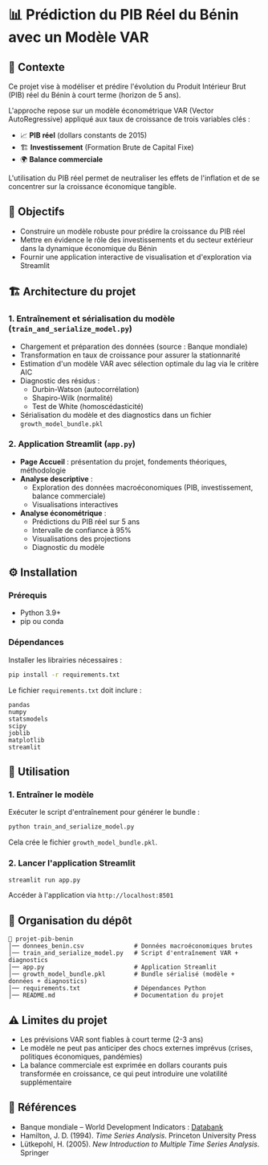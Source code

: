 # 📊 Prédiction du PIB Réel du Bénin avec un Modèle VAR

## 📝 Contexte

Ce projet vise à modéliser et prédire l'évolution du Produit Intérieur Brut (PIB) réel du Bénin à court terme (horizon de 5 ans).

L'approche repose sur un modèle économétrique VAR (Vector AutoRegressive) appliqué aux taux de croissance de trois variables clés :

* 📈 **PIB réel** (dollars constants de 2015)
* 🏗️ **Investissement** (Formation Brute de Capital Fixe)
* 🌍 **Balance commerciale**

L'utilisation du PIB réel permet de neutraliser les effets de l'inflation et de se concentrer sur la croissance économique tangible.

## 🎯 Objectifs

* Construire un modèle robuste pour prédire la croissance du PIB réel
* Mettre en évidence le rôle des investissements et du secteur extérieur dans la dynamique économique du Bénin
* Fournir une application interactive de visualisation et d'exploration via Streamlit

## 🏗️ Architecture du projet

### 1. Entraînement et sérialisation du modèle (`train_and_serialize_model.py`)

* Chargement et préparation des données (source : Banque mondiale)
* Transformation en taux de croissance pour assurer la stationnarité
* Estimation d'un modèle VAR avec sélection optimale du lag via le critère AIC
* Diagnostic des résidus :
  * Durbin-Watson (autocorrélation)
  * Shapiro-Wilk (normalité)
  * Test de White (homoscédasticité)
* Sérialisation du modèle et des diagnostics dans un fichier `growth_model_bundle.pkl`

### 2. Application Streamlit (`app.py`)

* **Page Accueil** : présentation du projet, fondements théoriques, méthodologie
* **Analyse descriptive** :
  * Exploration des données macroéconomiques (PIB, investissement, balance commerciale)
  * Visualisations interactives
* **Analyse économétrique** :
  * Prédictions du PIB réel sur 5 ans
  * Intervalle de confiance à 95%
  * Visualisations des projections
  * Diagnostic du modèle

## ⚙️ Installation

### Prérequis

* Python 3.9+
* pip ou conda

### Dépendances

Installer les librairies nécessaires :

```bash
pip install -r requirements.txt
```

Le fichier `requirements.txt` doit inclure :

```
pandas
numpy
statsmodels
scipy
joblib
matplotlib
streamlit
```

## 🚀 Utilisation

### 1. Entraîner le modèle

Exécuter le script d'entraînement pour générer le bundle :

```bash
python train_and_serialize_model.py
```

Cela crée le fichier `growth_model_bundle.pkl`.

### 2. Lancer l'application Streamlit

```bash
streamlit run app.py
```

Accéder à l'application via `http://localhost:8501`

## 📂 Organisation du dépôt

```
📁 projet-pib-benin
│── donnees_benin.csv              # Données macroéconomiques brutes
│── train_and_serialize_model.py   # Script d'entraînement VAR + diagnostics
│── app.py                         # Application Streamlit
│── growth_model_bundle.pkl        # Bundle sérialisé (modèle + données + diagnostics)
│── requirements.txt               # Dépendances Python
│── README.md                      # Documentation du projet
```

## ⚠️ Limites du projet

* Les prévisions VAR sont fiables à court terme (2-3 ans)
* Le modèle ne peut pas anticiper des chocs externes imprévus (crises, politiques économiques, pandémies)
* La balance commerciale est exprimée en dollars courants puis transformée en croissance, ce qui peut introduire une volatilité supplémentaire

## 📖 Références

* Banque mondiale – World Development Indicators : [Databank](https://databank.worldbank.org/source/world-development-indicators)
* Hamilton, J. D. (1994). *Time Series Analysis*. Princeton University Press
* Lütkepohl, H. (2005). *New Introduction to Multiple Time Series Analysis*. Springer
